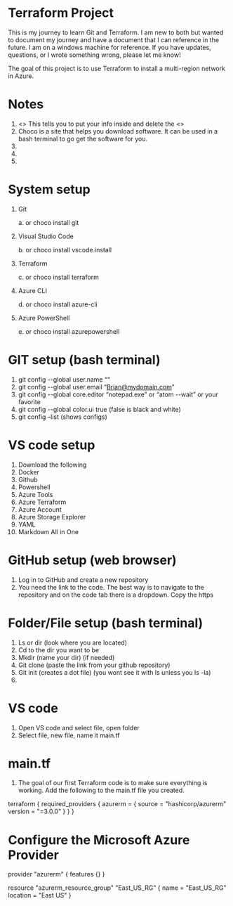 # Terraform Project

This is my journey to learn Git and Terraform.  I am new to both but wanted to document my journey and have a document that I can reference in the future.  I am on a windows machine for reference.  If you have updates, questions, or I wrote something wrong, please let me know!   

The goal of this project is to use Terraform to install a multi-region network in Azure. 

# Notes
1.	<>  This tells you to put your info inside and delete the <>
2.	 Choco is a site that helps you download software.  It can be used in a bash terminal to go get the software for you.  
3.	 
4.	 
5.	 

# System setup
1.	Git 

    a.	or choco install git

2.	Visual Studio Code 

    b.	or choco install vscode.install

3.	Terraform 

    c.	or choco install terraform

4.	Azure CLI 

    d.	or choco install azure-cli

5.	Azure PowerShell 

    e.	 or choco install azurepowershell

# GIT setup (bash terminal)
1.	git config --global user.name “<Brian>“
2.	git config --global user.email “<Brian@mydomain.com>”
3.	git config --global core.editor “notepad.exe” 
or “atom --wait” or your favorite
4.    git config --global color.ui true (false is black and white)
5.	git config –list (shows configs)

# VS code setup
1.	Download the following 
2.	Docker
3.	Github
4.	Powershell
5.	Azure Tools
6.	Azure Terraform
7.	Azure Account
8.	Azure Storage Explorer
9.	YAML
10.	Markdown All in One


# GitHub setup (web browser)
1.    Log in to GitHub and create a new repository 
2.    You need the link to the code.  The best way is to navigate to the repository and on the code tab there is a dropdown.  Copy the https

# Folder/File setup (bash terminal)
1.	Ls or dir (look where you are located) 
2.	Cd to the dir you want to be
3.	Mkdir (name your dir) (if needed)
4.	Git clone (paste the link from your github repository) 
5.	Git init (creates a dot file) (you wont see it with ls unless you ls -la)
6.	
	
# VS code
1.	Open VS code and select file, open folder
2.	Select file, new file, name it main.tf

# main.tf
1.	The goal of our first Terraform code is to make sure everything is working.  Add the following to the main.tf file you created.  

terraform {
  required_providers {
    azurerm = {
      source  = "hashicorp/azurerm"
      version = "=3.0.0"
    }
  }
}

# Configure the Microsoft Azure Provider
provider "azurerm" {
  features {}
}

resource "azurerm_resource_group" "East_US_RG" {
  name     = "East_US_RG"
  location = "East US"
}

	






